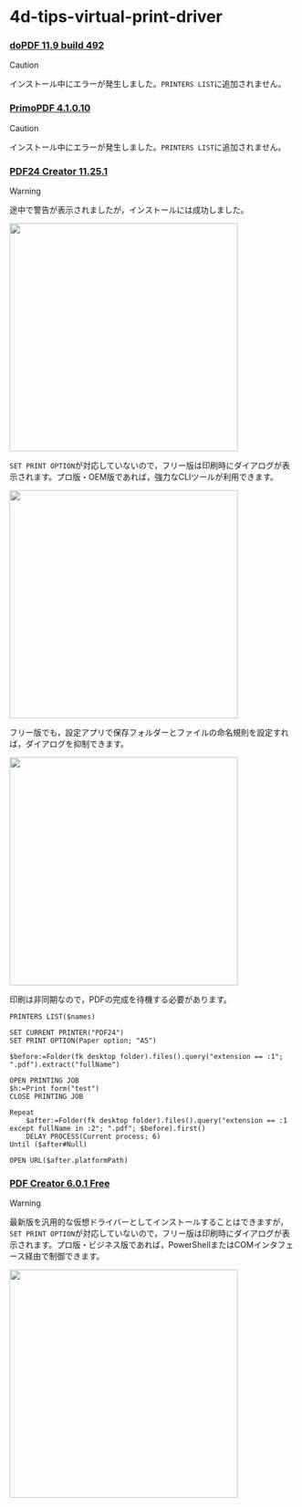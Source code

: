 # 4d-tips-virtual-print-driver

### [doPDF 11.9 build 492](https://ja.dopdf.com)

> [!CAUTION]
> インストール中にエラーが発生しました。`PRINTERS LIST`に追加されません。

### [PrimoPDF 4.1.0.10](https://www.xlsoft.com/jp/products/primopdf/download.html) 

> [!CAUTION]
> インストール中にエラーが発生しました。`PRINTERS LIST`に追加されません。

### [PDF24 Creator 11.25.1](https://tools.pdf24.org/ja/creator#download)

> [!WARNING]
> 途中で警告が表示されましたが，インストールには成功しました。

<img src="https://github.com/user-attachments/assets/e4939ef6-e78d-487b-96b4-632dea2c10d2" width=400 height=auto />

`SET PRINT OPTION`が対応していないので，フリー版は印刷時にダイアログが表示されます。プロ版・OEM版であれば，強力なCLIツールが利用できます。

<img src="https://github.com/user-attachments/assets/3ae9b01e-96e1-40dc-8db1-eba5e81d0983" width=400 height=auto />

フリー版でも，設定アプリで保存フォルダーとファイルの命名規則を設定すれば，ダイアログを抑制できます。

<img src="https://github.com/user-attachments/assets/115c6dae-6f22-4658-a2df-10894e1f8e88" width=400 height=auto />

印刷は非同期なので，PDFの完成を待機する必要があります。

```4d
PRINTERS LIST($names)

SET CURRENT PRINTER("PDF24")
SET PRINT OPTION(Paper option; "A5")

$before:=Folder(fk desktop folder).files().query("extension == :1"; ".pdf").extract("fullName")

OPEN PRINTING JOB
$h:=Print form("test")
CLOSE PRINTING JOB

Repeat 
	$after:=Folder(fk desktop folder).files().query("extension == :1 except fullName in :2"; ".pdf"; $before).first()
	DELAY PROCESS(Current process; 6)
Until ($after#Null)

OPEN URL($after.platformPath)
```

### [PDF Creator 6.0.1 Free](https://www.pdfforge.org/pdfcreator/download)

> [!WARNING]
> 最新版を汎用的な仮想ドライバーとしてインストールすることはできますが，`SET PRINT OPTION`が対応していないので，フリー版は印刷時にダイアログが表示されます。プロ版・ビジネス版であれば，PowerShellまたはCOMインタフェース経由で制御できます。

<img src="https://github.com/user-attachments/assets/5d490305-132c-411a-9e8f-a12603cc7bbf" width=400 height=auto />
